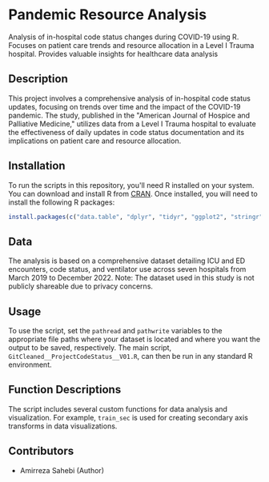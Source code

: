 # Pandemic Resource Analysis
Analysis of in-hospital code status changes during COVID-19 using R. Focuses on patient care trends and resource allocation in a Level I Trauma hospital. Provides valuable insights for healthcare data analysis


## Description
This project involves a comprehensive analysis of in-hospital code status updates, focusing on trends over time and the impact of the COVID-19 pandemic. The study, published in the "American Journal of Hospice and Palliative Medicine," utilizes data from a Level I Trauma hospital to evaluate the effectiveness of daily updates in code status documentation and its implications on patient care and resource allocation.

## Installation
To run the scripts in this repository, you'll need R installed on your system. You can download and install R from [CRAN](https://cran.r-project.org/). Once installed, you will need to install the following R packages:

```R
install.packages(c("data.table", "dplyr", "tidyr", "ggplot2", "stringr", "car", "lubridate", "emmeans", "semTools", "gridExtra", "scales", "grid", "MASS", "boot"))
```

## Data
The analysis is based on a comprehensive dataset detailing ICU and ED encounters, code status, and ventilator use across seven hospitals from March 2019 to December 2022. Note: The dataset used in this study is not publicly shareable due to privacy concerns.

## Usage
To use the script, set the `pathread` and `pathwrite` variables to the appropriate file paths where your dataset is located and where you want the output to be saved, respectively. The main script, `GitCleaned__ProjectCodeStatus__V01.R`, can then be run in any standard R environment.

## Function Descriptions
The script includes several custom functions for data analysis and visualization. For example, `train_sec` is used for creating secondary axis transforms in data visualizations.

## Contributors
- Amirreza Sahebi (Author)
